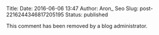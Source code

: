 Title: 
Date: 2016-06-06 13:47
Author: Aron_ Seo
Slug: post-2216244346817205195
Status: published

This comment has been removed by a blog administrator.
